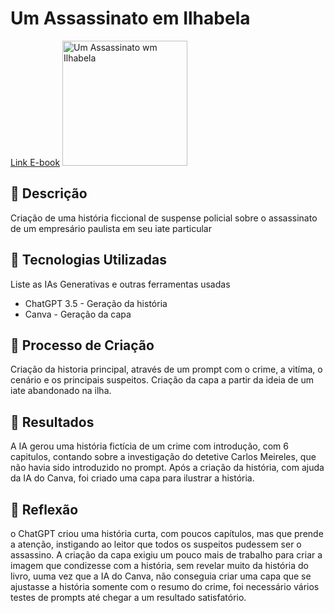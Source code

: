 # Um Assassinato em Ilhabela

<a href="https://github.com/anacnogueira/lab-natty-or-not/blob/main/ebook.md" >Link E-book</a>
<img src="https://mayacosmeticos.com.br/img/capa_ebook_assassinato_ilhabela .png" alt="Um Assassinato wm Ilhabela" title="Um assassinato em  Ilhabela" width="200">

## 📒 Descrição

Criação de uma história ficcional de suspense policial sobre o assassinato de um empresário paulista em seu iate particular

## 🤖 Tecnologias Utilizadas

Liste as IAs Generativas e outras ferramentas usadas

- ChatGPT 3.5 - Geração da história
- Canva - Geração da capa

## 🧐 Processo de Criação

Criação da historia principal, através de um prompt com o crime, a vitíma, o cenário e os principais suspeitos. Criação da capa a partir da ideia de um iate abandonado na ilha.

## 🚀 Resultados

A IA gerou uma história fictícia de um crime com introdução, com 6 capitulos, contando sobre a investigação do detetive Carlos Meireles, que não havia sido introduzido no prompt. Após a criação da história, com ajuda da IA do Canva, foi criado uma capa para ilustrar a história.

## 💭 Reflexão

o ChatGPT criou uma história curta, com poucos capítulos, mas que prende a atenção, instigando ao leitor que todos os suspeitos pudessem ser o assassino.
A criação da capa exigiu um pouco mais de trabalho para criar a imagem que condizesse com a história, sem revelar muito da história do livro, uuma vez que a IA do Canva, não conseguia criar uma capa que se ajustasse a história somente com o resumo do crime, foi necessário vários testes de prompts até chegar a um resultado satisfatório.

